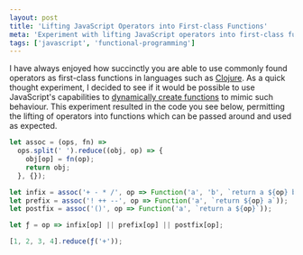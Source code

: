 ```yaml
---
layout: post
title: 'Lifting JavaScript Operators into First-class Functions'
meta: 'Experiment with lifting JavaScript operators into first-class functions for enhanced functional programming in JavaScript.'
tags: ['javascript', 'functional-programming']
---
```


I have always enjoyed how succinctly you are able to use commonly found operators as first-class functions in languages such as [Clojure](http://clojure.org/).
As a quick thought experiment, I decided to see if it would be possible to use JavaScript's capabilities to [dynamically create functions](https://developer.mozilla.org/en-US/docs/Web/JavaScript/Reference/Global_Objects/Function) to mimic such behaviour. <!--more-->
This experiment resulted in the code you see below, permitting the lifting of operators into functions which can be passed around and used as expected.

```js
let assoc = (ops, fn) =>
  ops.split(' ').reduce((obj, op) => {
    obj[op] = fn(op);
    return obj;
  }, {});

let infix = assoc('+ - * /', op => Function('a', 'b', `return a ${op} b`));
let prefix = assoc('! ++ --', op => Function('a', `return ${op} a`));
let postfix = assoc('()', op => Function('a', `return a ${op}`));

let ƒ = op => infix[op] || prefix[op] || postfix[op];

[1, 2, 3, 4].reduce(ƒ('+'));
```
